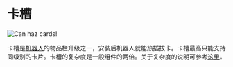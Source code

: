 # 卡槽

![Can haz cards!](oredict:opencomputers:cardContainer1)

卡槽是[机器人](../block/robot.md)的物品栏升级之一，安装后机器人就能热插拔卡。卡槽最高只能支持同级别的卡片。卡槽的复杂度是一般组件的两倍。关于复杂度的说明可参考[这里](../block/robot.md)。
